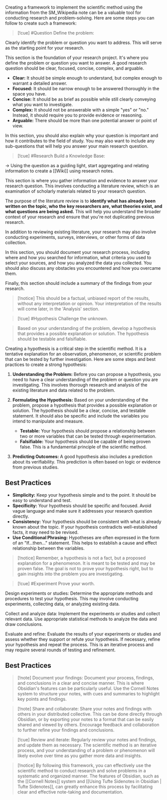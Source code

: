 Creating a framework to implement the scientific method using the information from the SM_Wikipedia note can be a valuable tool for conducting research and problem-solving. Here are some steps you can follow to create such a framework:

>[!cue] #Question Define the problem: 

Clearly identify the problem or question you want to address. This will serve as the starting point for your research.

This section is the foundation of your research project. It's where you define the problem or question you want to answer. A good research question should be clear, focused, concise, complex, and arguable.

- **Clear:** It should be simple enough to understand, but complex enough to warrant a detailed answer.
- **Focused:** It should be narrow enough to be answered thoroughly in the space you have.
- **Concise:** It should be as brief as possible while still clearly conveying what you want to investigate.
- **Complex:** It should not be answerable with a simple "yes" or "no." Instead, it should require you to provide evidence or reasoning.
- **Arguable:** There should be more than one potential answer or point of view.

In this section, you should also explain why your question is important and how it contributes to the field of study. You may also want to include any sub-questions that will help you answer your main research question.

>[!cue] #Research Build a Knowledge Base: 

-> Using the question as a guiding light, start aggregating and relating information to create a  [[Wiki]] using research notes.

This section is where you gather information and evidence to answer your research question. This involves conducting a literature review, which is an examination of scholarly materials related to your research question.

The purpose of the literature review is to **identify what has already been written on the topic, who the key researchers are, what theories exist, and what questions are being asked.** This will help you understand the broader context of your research and ensure that you're not duplicating previous research.

In addition to reviewing existing literature, your research may also involve conducting experiments, surveys, interviews, or other forms of data collection.

In this section, you should document your research process, including where and how you searched for information, what criteria you used to select your sources, and how you analyzed the data you collected. You should also discuss any obstacles you encountered and how you overcame them.

Finally, this section should include a summary of the findings from your research. 

>[!notice]
This should be a factual, unbiased report of the results, without any interpretation or opinion. Your interpretation of the results will come later, in the 'Analysis' section.


>[!cue] #Hypothesis Challenge the unknown.

>Based on your understanding of the problem, develop a hypothesis that provides a possible explanation or solution. The hypothesis should be testable and falsifiable.

Creating a hypothesis is a critical step in the scientific method. It is a tentative explanation for an observation, phenomenon, or scientific problem that can be tested by further investigation. Here are some steps and best practices to create a strong hypothesis:

1. **Understanding the Problem:** Before you can propose a hypothesis, you need to have a clear understanding of the problem or question you are investigating. This involves thorough research and analysis of the existing literature and data related to the problem.
    
2. **Formulating the Hypothesis:** Based on your understanding of the problem, propose a hypothesis that provides a possible explanation or solution. The hypothesis should be a clear, concise, and testable statement. It should also be specific and include the variables you intend to manipulate and measure.
    
    - **Testable:** Your hypothesis should propose a relationship between two or more variables that can be tested through experimentation.
    - **Falsifiable:** Your hypothesis should be capable of being proven false. This is a fundamental principle of the scientific method.
3. **Predicting Outcomes:** A good hypothesis also includes a prediction about its verifiability. This prediction is often based on logic or evidence from previous studies.
    

## Best Practices

- **Simplicity:** Keep your hypothesis simple and to the point. It should be easy to understand and test.
- **Specificity:** Your hypothesis should be specific and focused. Avoid vague language and make sure it addresses your research question directly.
- **Consistency:** Your hypothesis should be consistent with what is already known about the topic. If your hypothesis contradicts well-established facts, it may need to be revised.
- **Use Conditional Phrasing:** Hypotheses are often expressed in the form of an "If...then..." statement. This helps to establish a cause and effect relationship between the variables.

>[!notice]
>Remember, a hypothesis is not a fact, but a proposed explanation for a phenomenon. It is meant to be tested and may be proven false. The goal is not to prove your hypothesis right, but to gain insights into the problem you are investigating.

>[!cue] #Experiment Prove your worth.

Design experiments or studies: Determine the appropriate methods and procedures to test your hypothesis. This may involve conducting experiments, collecting data, or analyzing existing data.

Collect and analyze data: Implement the experiments or studies and collect relevant data. Use appropriate statistical methods to analyze the data and draw conclusions.

Evaluate and refine: Evaluate the results of your experiments or studies and assess whether they support or refute your hypothesis. If necessary, refine your hypothesis and repeat the process. This is an iterative process and may require several rounds of testing and refinement.

## Best Practices


>[!note] Document your findings: 
>Document your process, findings, and conclusions in a clear and concise manner. This is where Obsidian's features can be particularly useful. Use the Cornell Notes system to structure your notes, with cues and summaries to highlight key points and findings.

>[!note] Share and collaborate: 
>Share your notes and findings with others in your distributed collective. This can be done directly through Obsidian, or by exporting your notes to a format that can be easily shared and viewed by others. Encourage feedback and collaboration to further refine your findings and conclusions.

>[!cue] Review and iterate: 
>Regularly review your notes and findings, and update them as necessary. The scientific method is an iterative process, and your understanding of a problem or phenomenon will likely evolve over time as you gather more data and insights.


>[!notice] 
>By following this framework, you can effectively use the scientific method to conduct research and solve problems in a systematic and organized manner. The features of Obsidian, such as the [[Cornell Notes]] system and [[Using Tufte Sidenotes in Obsidian | Tufte Sidenotes]], can greatly enhance this process by facilitating clear and effective note-taking and documentation.

